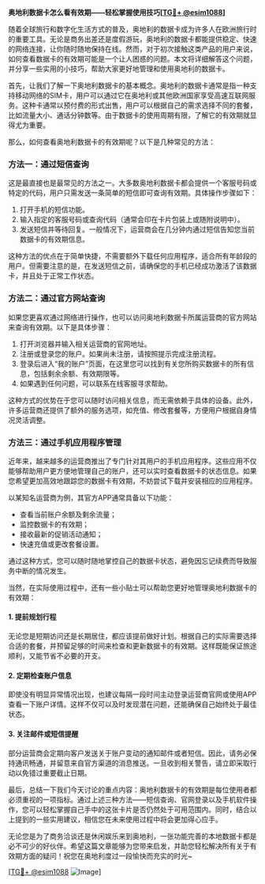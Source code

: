 **奥地利数据卡怎么看有效期——轻松掌握使用技巧[[TG💪+ @esim1088](https://t.me/s/esim1088)]**

随着全球旅行和数字化生活方式的普及，奥地利的数据卡成为许多人在欧洲旅行时的重要工具。无论是商务出差还是度假游玩，奥地利的数据卡都能提供稳定、快速的网络连接，让你随时随地保持在线。然而，对于初次接触这类产品的用户来说，如何查看数据卡的有效期可能是一个让人困惑的问题。本文将详细解答这个问题，并分享一些实用的小技巧，帮助大家更好地管理和使用奥地利的数据卡。

首先，让我们了解一下奥地利数据卡的基本概念。奥地利的数据卡通常是指一种支持移动网络的SIM卡，用户可以通过它在奥地利或其他欧洲国家享受高速互联网服务。这种卡通常以预付费的形式出售，用户可以根据自己的需求选择不同的套餐，比如流量大小、通话分钟数等。由于数据卡的使用周期有限，了解它的有效期就显得尤为重要。

那么，如何查看奥地利数据卡的有效期呢？以下是几种常见的方法：

### 方法一：通过短信查询

这是最直接也是最常见的方法之一。大多数奥地利数据卡都会提供一个客服号码或特定的代码，用户只需发送一条简单的短信即可查询有效期。具体操作步骤如下：

1. 打开手机的短信功能。
2. 输入指定的客服号码或查询代码（通常会印在卡片包装上或随附说明中）。
3. 发送短信并等待回复。一般情况下，运营商会在几分钟内通过短信告知您当前数据卡的有效期信息。

这种方法的优点在于简单快捷，不需要额外下载任何应用程序，适合所有年龄段的用户。但需要注意的是，在发送短信之前，请确保您的手机已经成功激活了该数据卡，并且处于正常工作状态。

### 方法二：通过官方网站查询

如果您更喜欢通过网络进行操作，也可以访问奥地利数据卡所属运营商的官方网站来查询有效期。以下是具体步骤：

1. 打开浏览器并输入相关运营商的官网地址。
2. 注册或登录您的账户。如果尚未注册，请按照提示完成注册流程。
3. 登录后进入“我的账户”页面，在这里您可以找到有关您所购买数据卡的所有信息，包括剩余余额、有效期限等。
4. 如果遇到任何问题，可以联系在线客服寻求帮助。

这种方式的优势在于您可以随时访问相关信息，而无需依赖于具体的设备。此外，许多运营商还提供了额外的服务选项，如充值、修改套餐等，方便用户根据自身情况灵活调整。

### 方法三：通过手机应用程序管理

近年来，越来越多的运营商推出了专门针对其用户的手机应用程序。这些应用不仅能够帮助用户更方便地管理自己的账户，还可以实时查看数据卡的状态信息。如果您希望更加高效地跟踪您的数据卡有效期，不妨尝试下载并安装相应的应用程序。

以某知名运营商为例，其官方APP通常具备以下功能：
- 查看当前账户余额及剩余流量；
- 监控数据卡的有效期；
- 接收最新的促销活动通知；
- 快速充值或更改套餐设置。

通过这种方式，您可以随时随地掌控自己的数据卡状态，避免因忘记续费而导致服务中断的情况发生。

当然，在实际使用过程中，还有一些小贴士可以帮助您更好地管理奥地利数据卡的有效期：

#### 1. 提前规划行程
无论您是短期访问还是长期居住，都应该提前做好计划。根据自己的实际需要选择合适的套餐，并预留足够的时间来检查和更新数据卡的有效期。这样既能保证旅途顺利，又能节省不必要的开支。

#### 2. 定期检查账户信息
即使没有明显异常情况出现，也建议每隔一段时间主动登录运营商官网或使用APP查看一下账户详情。这样不仅可以及时发现潜在问题，还能确保自己始终处于最佳状态。

#### 3. 关注邮件或短信提醒
部分运营商会定期向客户发送关于账户变动的通知邮件或者短信。因此，请务必保持通讯畅通，并留意来自官方渠道的消息推送。一旦收到相关警告，请立即采取行动以免错过重要截止日期。

最后，总结一下我们今天讨论的重点内容：奥地利数据卡的有效期是每位使用者都必须重视的一项指标。通过上述三种方法——短信查询、官网登录以及手机软件操作，您可以轻松掌握自己手中的这张卡片是否仍然处于可用范围内。同时，结合以上提到的一些实用建议，相信您在未来使用过程中将会更加得心应手。

无论您是为了商务洽谈还是休闲娱乐来到奥地利，一张功能完善的本地数据卡都是必不可少的好伙伴。希望这篇文章能够为您带来启发，并助您轻松解决所有关于有效期方面的疑问！祝您在奥地利度过一段愉快而充实的时光~

[[TG💪+ @esim1088](https://t.me/s/esim1088) ![Image](https://i.postimg.cc/4NQfJmqS/Snipaste-2025-05-13-00-14-12.png)]